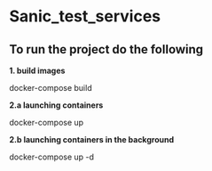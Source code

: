 # Sanic_test_services

To run the project do the following
-
**1. build images**

docker-compose build

**2.a launching containers**

docker-compose up

**2.b launching containers in the background**

docker-compose up -d
